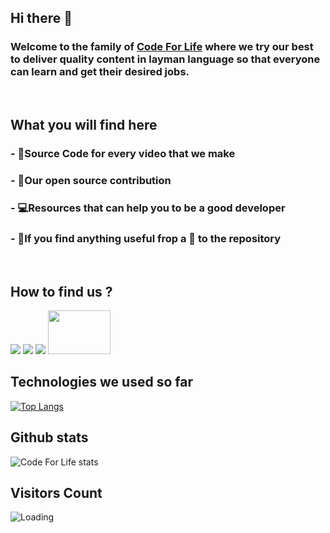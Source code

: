 ## Hi there 👋

### Welcome to the family of <a href="rebrand.ly/codeforlife"><b>Code For Life</b></a> where we try our best to deliver quality content in layman language so that everyone can learn and get their desired jobs.

<br>

## What you will find here

### - 💯Source Code for every video that we make

### - 🚀Our open source contribution

### - 💻Resources that can help you to be a good developer

### - 🎉If you find anything useful frop a 🌟 to the repository

<br>

## How to find us ?

<a href="rebrand.ly/codeforlife"><img src="https://img.icons8.com/office/60/000000/youtube.png"/></a>
<a href="https://www.linkedin.com/company/code-for-life/"><img src="https://img.icons8.com/doodle/60/000000/linkedin--v2.png"/></a>
<a href="https://www.instagram.com/__codeforlife/"><img src="https://img.icons8.com/dusk/60/000000/instagram-new.png"/></a>
<a href="https://www.buymeacoffee.com/harshmishra"><img src="https://www.buymeacoffee.com/assets/img/guidelines/download-assets-2.svg" width="100px" height="70px"></a>
<br>

## Technologies we used so far

[![Top Langs](https://github-readme-stats.vercel.app/api/top-langs/?username=codeforlife200&layout=compact&theme=merko)](https://github.com/codeforlife200/github-readme-stats)

## Github stats

![Code For Life stats](https://github-readme-stats.vercel.app/api?username=codeforlife200&show_icons=true&theme=merko)

## Visitors Count

<img align="left" src = "https://profile-counter.glitch.me/codeforlife200/count.svg" alt ="Loading">
